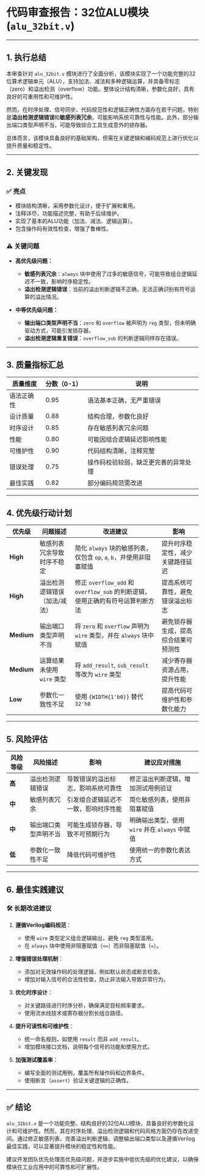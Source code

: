 # **代码审查报告：32位ALU模块 (`alu_32bit.v`)**

---

## 1. **执行总结**

本审查针对 `alu_32bit.v` 模块进行了全面分析，该模块实现了一个功能完整的32位算术逻辑单元（ALU），支持加法、减法和多种逻辑运算，并具备零标志（zero）和溢出检测（overflow）功能。整体设计结构清晰，参数化良好，具有良好的可重用性和可维护性。

然而，在时序处理、信号同步、代码规范性和逻辑正确性方面存在若干问题，特别是**溢出检测逻辑错误**和**敏感列表冗余**，可能影响系统可靠性与性能。此外，部分输出端口类型声明不当，可能导致综合工具生成意外的锁存器。

总体而言，该模块具备良好的基础架构，但需在关键逻辑和编码规范上进行优化以提升质量和稳定性。

---

## 2. **关键发现**

### ✅ **亮点**
- 模块结构清晰，采用参数化设计，便于扩展和重用。
- 注释详尽，功能描述完整，有助于后续维护。
- 实现了基本的ALU功能（加法、减法、逻辑运算）。
- 包含操作码有效性检查，增强了鲁棒性。

### ⚠️ **关键问题**
- **高优先级问题：**
  - **敏感列表冗余**：`always` 块中使用了过多的敏感信号，可能导致组合逻辑延迟不一致，影响时序稳定性。
  - **溢出检测逻辑错误**：当前的溢出判断逻辑不正确，无法正确识别有符号运算的溢出情况。
  
- **中等优先级问题：**
  - **输出端口类型声明不当**：`zero` 和 `overflow` 被声明为 `reg` 类型，但未明确驱动方式，可能引发锁存器。
  - **溢出检测逻辑重复错误**：`overflow_sub` 的判断逻辑同样存在错误。

---

## 3. **质量指标汇总**

| 质量维度           | 分数（0-1） | 说明 |
|--------------------|-------------|------|
| 语法正确性         | 0.95        | 语法基本正确，无严重错误 |
| 设计质量           | 0.88        | 结构合理，参数化良好 |
| 时序设计           | 0.85        | 存在敏感列表冗余问题 |
| 性能               | 0.80        | 可能因组合逻辑延迟影响性能 |
| 可维护性           | 0.90        | 代码结构清晰，注释完整 |
| 错误处理           | 0.75        | 操作码校验较弱，缺乏更完善的异常处理 |
| 最佳实践           | 0.82        | 部分编码规范需改进 |

---

## 4. **优先级行动计划**

| 优先级 | 问题描述 | 改进建议 | 影响 |
|--------|----------|----------|------|
| **High** | 敏感列表冗余导致时序不稳定 | 简化 `always` 块的敏感列表，仅包含 `op`, `a`, `b`，并使用非阻塞赋值 | 提升时序稳定性，减少关键路径延迟 |
| **High** | 溢出检测逻辑错误（加法/减法） | 修正 `overflow_add` 和 `overflow_sub` 的判断逻辑，使用正确的有符号运算判断方法 | 提高系统可靠性，避免错误溢出标志 |
| **Medium** | 输出端口类型声明不当 | 将 `zero` 和 `overflow` 声明为 `wire` 类型，并在 `always` 块中赋值 | 避免锁存器生成，提高综合结果可预测性 |
| **Medium** | 运算结果未使用 `wire` 类型 | 将 `add_result`, `sub_result` 等改为 `wire` 类型 | 减少寄存器资源占用，提升性能 |
| **Low** | 参数化一致性不足 | 使用 `{WIDTH{1'b0}}` 替代 `32'h0` | 提高代码可维护性和参数化能力 |

---

## 5. **风险评估**

| 风险等级 | 风险描述 | 影响 | 建议应对措施 |
|----------|----------|------|--------------|
| **高** | 溢出检测逻辑错误 | 导致错误的溢出标志，影响系统可靠性 | 修正溢出判断逻辑，增加测试用例验证 |
| **中** | 敏感列表冗余 | 引发组合逻辑延迟不一致，影响时序性能 | 简化敏感列表，使用非阻塞赋值 |
| **中** | 输出端口类型声明不当 | 可能生成锁存器，导致不可预期行为 | 明确输出类型，使用 `wire` 并在 `always` 中赋值 |
| **低** | 参数化一致性不足 | 降低代码可维护性 | 使用统一的参数化表达方式 |

---

## 6. **最佳实践建议**

### 🛠️ **长期改进建议**

1. **遵循Verilog编码规范**：
   - 使用 `wire` 类型定义组合逻辑输出，避免 `reg` 类型滥用。
   - 在 `always` 块中使用非阻塞赋值（`<=`）而非阻塞赋值（`=`）。

2. **增强错误处理机制**：
   - 添加对无效操作码的处理逻辑，例如默认状态或断言检查。
   - 增加对输入信号的合法性检查，防止非法输入导致异常行为。

3. **优化时序设计**：
   - 对关键路径进行时序分析，确保满足目标频率要求。
   - 使用流水线技术或寄存器分割长组合路径。

4. **提升可读性和可维护性**：
   - 统一命名规则，如使用 `result` 而非 `add_result`。
   - 增加模块接口文档，说明每个信号的功能和使用方式。

5. **加强测试覆盖率**：
   - 编写全面的测试用例，覆盖所有操作码和边界条件。
   - 使用断言（`assert`）验证关键逻辑的正确性。

---

## ✅ **结论**

`alu_32bit.v` 是一个功能完整、结构良好的32位ALU模块，具备良好的参数化设计和可维护性。然而，其在时序处理、溢出检测逻辑和代码风格方面仍存在改进空间。通过修正敏感列表、完善溢出判断逻辑、调整输出端口类型以及遵循Verilog最佳实践，可以显著提升模块的稳定性和性能。

建议开发团队优先处理高优先级问题，并逐步实施中低优先级的优化建议，以确保模块在工业应用中的可靠性和可扩展性。